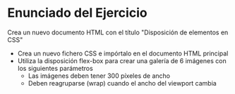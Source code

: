 # Enunciado del Ejercicio

Crea un nuevo documento HTML con el título "Disposición de elementos en CSS"
* Crea un nuevo fichero CSS e impórtalo en el documento HTML principal
* Utiliza la disposición flex-box para crear una galería de 6 imágenes con los siguientes parámetros
  * Las imágenes deben tener 300 píxeles de ancho
  * Deben reagruparse (wrap) cuando el ancho del viewport cambia
